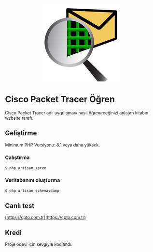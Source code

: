 <p align="center">
    <img src="github/logo.png" alt="logo">
</p>

# Cisco Packet Tracer Öğren
Cisco Packet Tracer adlı uygulamayı nasıl öğreneceğinizi anlatan kitabın website tarafı.
## Geliştirme
Minimum PHP Versiyonu: 8.1 veya daha yüksek
### Çalıştırma
```shell
$ php artisan serve
```
### Veritabanını oluşturma
```shell
$ php artisan schema:dump     
```
## Canlı test
[https://cpto.com.tr](https://cpto.com.tr)
## Kredi
Proje ödevi için sevgiyle kodlandı.
